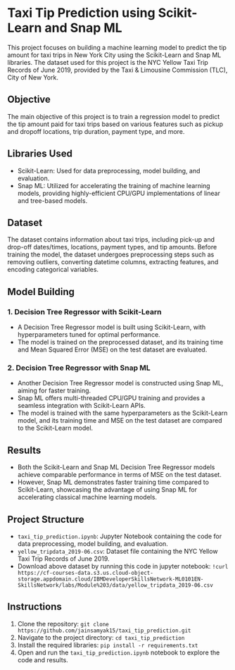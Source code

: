 # Taxi Tip Prediction using Scikit-Learn and Snap ML

This project focuses on building a machine learning model to predict the tip amount for taxi trips in New York City using the Scikit-Learn and Snap ML libraries. The dataset used for this project is the NYC Yellow Taxi Trip Records of June 2019, provided by the Taxi & Limousine Commission (TLC), City of New York.

## Objective
The main objective of this project is to train a regression model to predict the tip amount paid for taxi trips based on various features such as pickup and dropoff locations, trip duration, payment type, and more.

## Libraries Used
- Scikit-Learn: Used for data preprocessing, model building, and evaluation.
- Snap ML: Utilized for accelerating the training of machine learning models, providing highly-efficient CPU/GPU implementations of linear and tree-based models.

## Dataset
The dataset contains information about taxi trips, including pick-up and drop-off dates/times, locations, payment types, and tip amounts. Before training the model, the dataset undergoes preprocessing steps such as removing outliers, converting datetime columns, extracting features, and encoding categorical variables.

## Model Building
### 1. Decision Tree Regressor with Scikit-Learn
- A Decision Tree Regressor model is built using Scikit-Learn, with hyperparameters tuned for optimal performance.
- The model is trained on the preprocessed dataset, and its training time and Mean Squared Error (MSE) on the test dataset are evaluated.

### 2. Decision Tree Regressor with Snap ML
- Another Decision Tree Regressor model is constructed using Snap ML, aiming for faster training.
- Snap ML offers multi-threaded CPU/GPU training and provides a seamless integration with Scikit-Learn APIs.
- The model is trained with the same hyperparameters as the Scikit-Learn model, and its training time and MSE on the test dataset are compared to the Scikit-Learn model.

## Results
- Both the Scikit-Learn and Snap ML Decision Tree Regressor models achieve comparable performance in terms of MSE on the test dataset.
- However, Snap ML demonstrates faster training time compared to Scikit-Learn, showcasing the advantage of using Snap ML for accelerating classical machine learning models.

## Project Structure
- `taxi_tip_prediction.ipynb`: Jupyter Notebook containing the code for data preprocessing, model building, and evaluation.
- `yellow_tripdata_2019-06.csv`: Dataset file containing the NYC Yellow Taxi Trip Records of June 2019.
- Download above dataset by running this code in jupyter notebook: `!curl https://cf-courses-data.s3.us.cloud-object-storage.appdomain.cloud/IBMDeveloperSkillsNetwork-ML0101EN-SkillsNetwork/labs/Module%203/data/yellow_tripdata_2019-06.csv` 

## Instructions
1. Clone the repository: `git clone https://github.com/jainsamyak15/taxi_tip_prediction.git`
2. Navigate to the project directory: `cd taxi_tip_prediction`
3. Install the required libraries: `pip install -r requirements.txt`
4. Open and run the `taxi_tip_prediction.ipynb` notebook to explore the code and results.

